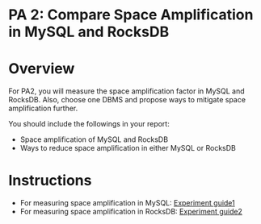 # PA 2: Compare Space Amplification in MySQL and RocksDB


# Overview
For PA2, you will measure the space amplification factor in MySQL and RocksDB. Also, choose one DBMS and propose ways to mitigate space amplification further.

You should include the followings in your report:
- Space amplification of MySQL and RocksDB
- Ways to reduce space amplification in either MySQL or RocksDB

# Instructions
- For measuring space amplification in MySQL: [Experiment guide1](https://github.com/LeeBohyun/mysql-tpcc/blob/master/innodb_b%2Btree/measure_space_utilization.md)
- For measuring space amplification in RocksDB: [Experiment guide2](https://github.com/LeeBohyun/RocksDB/blob/main/measure_SAF.md)

